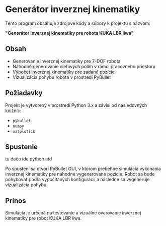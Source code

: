 # Generátor inverznej kinematiky

Tento program obsahuje zdrojové kódy a súbory k projektu s názvom:

**"Generátor inverznej kinematiky pre robota KUKA LBR iiwa"**

## Obsah
- Generovanie inverznej kinematiky pre 7-DOF robota
- Náhodné generovanie cieľových polôh v rámci pracovného priestoru
- Výpočet inverznej kinematiky pre zadané pozície
- Vizualizácia pohybu robota v prostredí PyBullet

## Požiadavky
Projekt je vytvorený v prostredí Python 3.x a závisí od nasledovných knižníc:
- `pybullet`
- `numpy`
- `matplotlib`

## Spustenie
tu dačo ide python atd 

Po spustení sa otvorí PyBullet GUI, v ktorom prebehne simulácia vykonania inverznej kinematiky pre náhodne vygenerované pozície. Robot sa bude pohybovať podľa vypočítaných konfigurácií a následne sa vygeneruje vizualizácia pohybu.

## Prínos
Simulácia je určená na testovanie a vizuálne overovanie inverznej kinematiky pre robot KUKA LBR iiwa.
